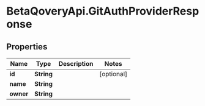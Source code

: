 # BetaQoveryApi.GitAuthProviderResponse

## Properties

Name | Type | Description | Notes
------------ | ------------- | ------------- | -------------
**id** | **String** |  | [optional] 
**name** | **String** |  | 
**owner** | **String** |  | 


